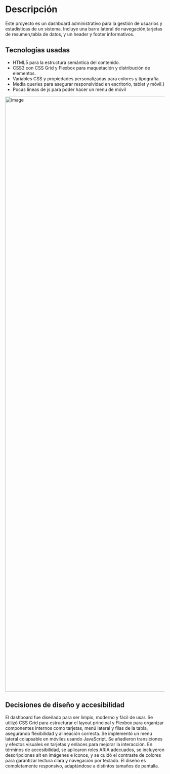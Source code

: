

# Descripción

Este proyecto es un dashboard administrativo para la gestión de usuarios y estadísticas de un sistema. Incluye una barra lateral de navegación,tarjetas de resumen,tabla de datos, y un header y footer informativos.

## Tecnologías usadas

- HTML5 para la estructura semántica del contenido.
- CSS3 con CSS Grid y Flexbox para maquetación y distribución de elementos.
- Variables CSS y propiedades personalizadas para colores y tipografía.
- Media queries para asegurar responsividad en escritorio, tablet y móvil.}
- Pocas lineas de js para poder hacer un menu de móvil

<img width="3000" height="1875" alt="image" src="https://github.com/user-attachments/assets/b23bee3c-2a18-41b7-8dfe-ada30e902fdb" />


## Decisiones de diseño y accesibilidad

El dashboard fue diseñado para ser limpio, moderno y fácil de usar. Se utilizó CSS Grid para estructurar el layout principal y Flexbox para organizar componentes internos como tarjetas, menú lateral y filas de la tabla, asegurando flexibilidad y alineación correcta. Se implementó un menú lateral colapsable en móviles usando JavaScript. Se añadieron transiciones y efectos visuales en tarjetas y enlaces para mejorar la interacción. En términos de accesibilidad, se aplicaron roles ARIA adecuados, se incluyeron descripciones alt en imágenes e íconos, y se cuidó el contraste de colores para garantizar lectura clara y navegación por teclado. El diseño es completamente responsivo, adaptándose a distintos tamaños de pantalla.
